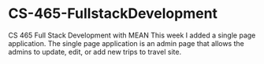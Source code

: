 # CS-465-FullstackDevelopment
CS 465 Full Stack Development with MEAN
This week I added a single page application.
The single page application is an admin page that allows the admins
to update, edit, or add new trips to travel site.
